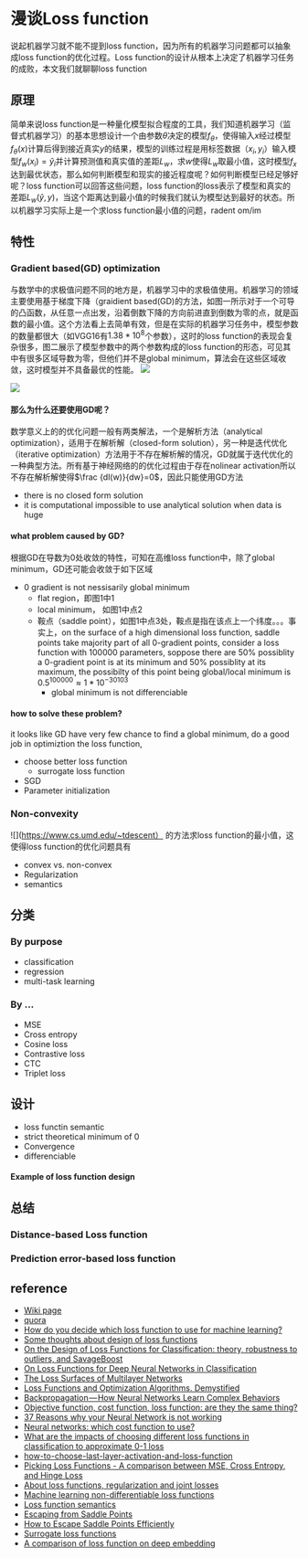 # 漫谈Loss function
说起机器学习就不能不提到loss function，因为所有的机器学习问题都可以抽象成loss function的优化过程。Loss function的设计从根本上决定了机器学习任务的成败，本文我们就聊聊loss function

## 原理
简单来说loss function是一种量化模型拟合程度的工具，我们知道机器学习（监督式机器学习）的基本思想设计一个由参数$\theta$决定的模型$f_\theta$，使得输入$x$经过模型$f_\theta(x)$计算后得到接近真实$y$的结果，模型的训练过程是用标签数据（$x_i, y_i$）输入模型$f_w(x_i) = \hat y_i$并计算预测值和真实值的差距$L_w$，求$w$使得$L_w$取最小值，这时模型$f_x$达到最优状态，那么如何判断模型和现实的接近程度呢？如何判断模型已经足够好呢？loss function可以回答这些问题，loss function的loss表示了模型和真实的差距$L_w(\hat y, y)$，当这个距离达到最小值的时候我们就认为模型达到最好的状态。所以机器学习实际上是一个求loss function最小值的问题，radent om/im

## 特性
### Gradient based(GD) optimization
与数学中的求极值问题不同的地方是，机器学习中的求极值使用。机器学习的领域主要使用基于梯度下降（graidient based(GD)的方法，如图一所示对于一个可导的凸函数，从任意一点出发，沿着倒数下降的方向前进直到倒数为零的点，就是函数的最小值。这个方法看上去简单有效，但是在实际的机器学习任务中，模型参数的数量都很大（如VGG16有$1.38*10^8$个参数），这时的loss function的表现会复杂很多，图二展示了模型参数中的两个参数构成的loss function的形态，可见其中有很多区域导数为零，但他们并不是global minimum，算法会在这些区域收敛，这时模型并不具备最优的性能。
![](https://cdn-images-1.medium.com/max/1600/1*t6OiVIMKw3SBjNzj-lp_Fw.png)

![](https://i.stack.imgur.com/TY1L1.png)
#### 那么为什么还要使用GD呢？
数学意义上的的优化问题一般有两类解法，一个是解析方法（analytical optimization），适用于在解析解（closed-form solution），另一种是迭代优化（iterative optimization）方法用于不存在解析解的情况，GD就属于迭代优化的一种典型方法。所有基于神经网络的的优化过程由于存在nolinear activation所以不存在解析解使得$\frac {dl(w)}{dw}=0$，因此只能使用GD方法
- there is no closed form solution
- it is computational impossible to use analytical solution when data is huge
#### what problem caused by GD?
根据GD在导数为0处收敛的特性，可知在高维loss function中，除了global minimum，GD还可能会收敛于如下区域
- 0 gradient is not nessisarily global minimum
   - flat region，即图1中1
   - local minimum， 如图1中点2
   - 鞍点（saddle point），如图1中点3处，鞍点是指在该点上一个纬度。。。事实上，on the surface of a high dimensional loss function, saddle points take majority part of all 0-gradient points, consider a loss function with 100000 parameters, soppose there are  50% possiblity a 0-gradient point is at its minimum and 50% possiblity at its maximum, the possibilty of this point being global/local minimum is $0.5^100000 \approx 1*10^{-30103}$ 
     - global minimum is not differenciable

#### how to solve these problem?
it looks like GD have very few chance  to  find a global minimum,  do a good job in optimiztion the loss function, 
- choose better loss function
    - surrogate loss function
- SGD  
- Parameter initialization
### Non-convexity


![](https://www.cs.umd.edu/~tdescent）
的方法求loss function的最小值，这使得loss function的优化问题具有

- convex vs. non-convex
- Regularization
- semantics

## 分类

### By purpose
- classification
- regression
- multi-task learning
### By ...

- MSE
- Cross entropy
- Cosine loss
- Contrastive loss
- CTC
- Triplet loss

## 设计
- loss functin semantic
- strict theoretical minimum of 0
- Convergence
- differenciable

#### Example of loss function design

## 总结



### Distance-based Loss function
### Prediction error-based loss function 



## reference
- [Wiki page](https://en.wikipedia.org/wiki/Loss_function)
- [quora](https://www.quora.com/When-is-square-loss-not-good-for-loss-function-for-regression)
- [How do you decide which loss function to use for machine learning?](https://www.quora.com/How-do-you-decide-which-loss-function-to-use-for-machine-learning)
- [Some thoughts about design of loss functions](https://www.ine.pt/revstat/pdf/rs070102.pdf)
- [On the Design of Loss Functions for Classification: theory, robustness to outliers, and SavageBoost](https://papers.nips.cc/paper/3591-on-the-design-of-loss-functions-for-classification-theory-robustness-to-outliers-and-savageboost.pdf)
- [On Loss Functions for Deep Neural Networks in Classification](https://arxiv.org/pdf/1702.05659.pdf)
- [The Loss Surfaces of Multilayer Networks](https://arxiv.org/pdf/1412.0233.pdf)
- [Loss Functions and Optimization Algorithms. Demystified](https://medium.com/data-science-group-iitr/loss-functions-and-optimization-algorithms-demystified-bb92daff331c)
- [Backpropagation — How Neural Networks Learn Complex Behaviors](https://medium.com/autonomous-agents/backpropagation-how-neural-networks-learn-complex-behaviors-9572ac161670)
- [Objective function, cost function, loss function: are they the same thing?](https://stats.stackexchange.com/questions/179026/objective-function-cost-function-loss-function-are-they-the-same-thing)
- [37 Reasons why your Neural Network is not working](https://blog.slavv.com/37-reasons-why-your-neural-network-is-not-working-4020854bd607)
- [Neural networks: which cost function to use?](https://datascience.stackexchange.com/questions/9850/neural-networks-which-cost-function-to-use)
- [What are the impacts of choosing different loss functions in classification to approximate 0-1 loss](https://stats.stackexchange.com/questions/222585/what-are-the-impacts-of-choosing-different-loss-functions-in-classification-to-a)
- [how-to-choose-last-layer-activation-and-loss-function](https://www.dlology.com/blog/how-to-choose-last-layer-activation-and-loss-function)
- [Picking Loss Functions - A comparison between MSE, Cross Entropy, and Hinge Loss](http://rohanvarma.me/Loss-Functions/)
- [About loss functions, regularization and joint losses ](http://christopher5106.github.io/deep/learning/2016/09/16/about-loss-functions-multinomial-logistic-logarithm-cross-entropy-square-errors-euclidian-absolute-frobenius-hinge.html)
- [Machine learning non-differentiable loss functions](http://khanhxnguyen.com/machine-learning-non-differentiable-loss-functions/)
- [Loss function semantics](http://hunch.net/?p=269)
- [Escaping from Saddle Points](http://www.offconvex.org/2016/03/22/saddlepoints/)
- [How to Escape Saddle Points Efficiently](http://www.offconvex.org/2017/07/19/saddle-efficiency/)
- [Surrogate loss functions](http://fa.bianp.net/blog/2014/surrogate-loss-functions-in-machine-learning/)
- [A comparison of loss function on deep embedding](https://www.slideshare.net/CenkBircanolu/a-comparison-of-loss-function-on-deep-embedding)
<!--stackedit_data:
eyJoaXN0b3J5IjpbLTM4ODE5MzQxMywtMjk5MjY5NTgsLTEwMj
U0ODUyMiwxNzM0MzIxODEyLDEzNTk2OTY2NTldfQ==
-->